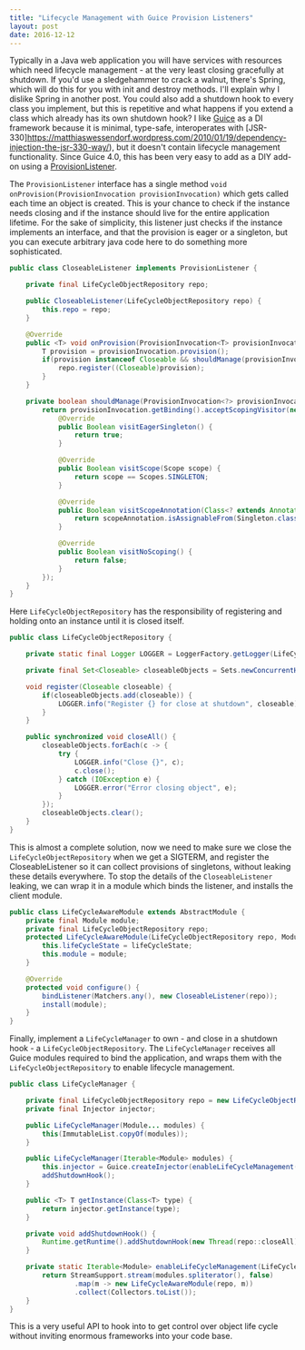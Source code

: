 ```yaml
---
title: "Lifecycle Management with Guice Provision Listeners"
layout: post
date: 2016-12-12
---
```


Typically in a Java web application you will have services with resources which need lifecycle management - at the very least closing gracefully at shutdown. If you'd use a sledgehammer to crack a walnut, there's Spring, which will do this for you with init and destroy methods. I'll explain why I dislike Spring in another post. You could also add a shutdown hook to every class you implement, but this is repetitive and what happens if you extend a class which already has its own shutdown hook? I like [Guice](https://github.com/google/guice) as a DI framework because it is minimal, type-safe, interoperates with [JSR-330]https://matthiaswessendorf.wordpress.com/2010/01/19/dependency-injection-the-jsr-330-way/), but it doesn't contain lifecycle management functionality. Since Guice 4.0, this has been very easy to add as a DIY add-on using a [ProvisionListener](https://google.github.io/guice/api-docs/latest/javadoc/index.html?com/google/inject/spi/ProvisionListener.html).

The `ProvisionListener` interface has a single method `void onProvision(ProvisionInvocation provisionInvocation)` which gets called each time an object is created. This is your chance to check if the instance needs closing and if the instance should live for the entire application lifetime. For the sake of simplicity, this listener just checks if the instance implements an interface, and that the provision is eager or a singleton, but you can execute arbitrary java code here to do something more sophisticated.

```java
public class CloseableListener implements ProvisionListener {

    private final LifeCycleObjectRepository repo;

    public CloseableListener(LifeCycleObjectRepository repo) {
        this.repo = repo;
    }

    @Override
    public <T> void onProvision(ProvisionInvocation<T> provisionInvocation) {
        T provision = provisionInvocation.provision();
        if(provision instanceof Closeable && shouldManage(provisionInvocation)) {
            repo.register((Closeable)provision);
        }
    }

    private boolean shouldManage(ProvisionInvocation<?> provisionInvocation) {
        return provisionInvocation.getBinding().acceptScopingVisitor(new BindingScopingVisitor<Boolean>() {
            @Override
            public Boolean visitEagerSingleton() {
                return true;
            }

            @Override
            public Boolean visitScope(Scope scope) {
                return scope == Scopes.SINGLETON;
            }

            @Override
            public Boolean visitScopeAnnotation(Class<? extends Annotation> scopeAnnotation) {
                return scopeAnnotation.isAssignableFrom(Singleton.class);
            }

            @Override
            public Boolean visitNoScoping() {
                return false;
            }
        });
    }
}
```

Here `LifeCycleObjectRepository` has the responsibility of registering and holding onto an instance until it is closed itself.

```java
public class LifeCycleObjectRepository {

    private static final Logger LOGGER = LoggerFactory.getLogger(LifeCycleObjectRepository.class);

    private final Set<Closeable> closeableObjects = Sets.newConcurrentHashSet();

    void register(Closeable closeable) {
        if(closeableObjects.add(closeable)) {
            LOGGER.info("Register {} for close at shutdown", closeable);
        }
    }

    public synchronized void closeAll() {
        closeableObjects.forEach(c -> {
            try {
                LOGGER.info("Close {}", c);
                c.close();
            } catch (IOException e) {
                LOGGER.error("Error closing object", e);
            }
        });
        closeableObjects.clear();
    }
}
```

This is almost a complete solution, now we need to make sure we close the `LifeCycleObjectRepository` when we get a SIGTERM, and register the CloseableListener so it can collect provisions of singletons, without leaking these details everywhere. To stop the details of the `CloseableListener` leaking, we can wrap it in a module which binds the listener, and installs the client module.

```java
public class LifeCycleAwareModule extends AbstractModule {
    private final Module module;
    private final LifeCycleObjectRepository repo;
    protected LifeCycleAwareModule(LifeCycleObjectRepository repo, Module module) {
        this.lifeCycleState = lifeCycleState;
        this.module = module;
    }

    @Override
    protected void configure() {
        bindListener(Matchers.any(), new CloseableListener(repo));
        install(module);
    }
}
```

Finally, implement a `LifeCycleManager` to own - and close in a shutdown hook - a `LifeCycleObjectRepository`. The `LifeCycleManager` receives all Guice modules required to bind the application, and wraps them with the `LifeCycleObjectRepository` to enable lifecycle management.

```java
public class LifeCycleManager {

    private final LifeCycleObjectRepository repo = new LifeCycleObjectRepository();
    private final Injector injector;

    public LifeCycleManager(Module... modules) {
        this(ImmutableList.copyOf(modules));
    }

    public LifeCycleManager(Iterable<Module> modules) {
        this.injector = Guice.createInjector(enableLifeCycleManagement(repo, modules));
        addShutdownHook();
    }

    public <T> T getInstance(Class<T> type) {
        return injector.getInstance(type);
    }

    private void addShutdownHook() {
        Runtime.getRuntime().addShutdownHook(new Thread(repo::closeAll));
    }

    private static Iterable<Module> enableLifeCycleManagement(LifeCycleObjectRepository repo, Iterable<Module> modules) {
        return StreamSupport.stream(modules.spliterator(), false)
                .map(m -> new LifeCycleAwareModule(repo, m))
                .collect(Collectors.toList());
    }
}
```

This is a very useful API to hook into to get control over object life cycle without inviting enormous frameworks into your code base.
